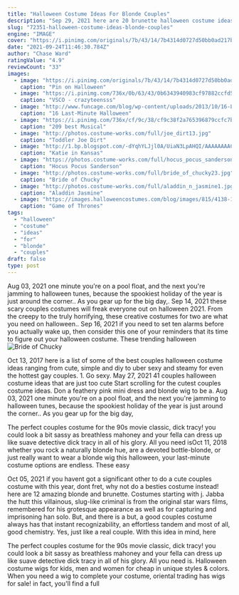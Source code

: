 ```yaml
---
title: "Halloween Costume Ideas For Blonde Couples"
description: "Sep 29, 2021 here are 20 brunette halloween costume ideas for all shades of brown hair, whether you're a natural brunette or you want to break out"
slug: "72351-halloween-costume-ideas-blonde-couples"
engine: "IMAGE"
cover: "https://i.pinimg.com/originals/7b/43/14/7b4314d0727d50bb0ad217bc6d0bebec.jpg"
date: "2021-09-24T11:46:30.784Z"
author: "Chase Ward"
ratingValue: "4.9"
reviewCount: "33"
images:
  - image: "https://i.pinimg.com/originals/7b/43/14/7b4314d0727d50bb0ad217bc6d0bebec.jpg"
    caption: "Pin on Halloween"
  - image: "https://i.pinimg.com/736x/0b/63/43/0b6343940983cf97882ccfd50685e7a9.jpg"
    caption: "VSCO - crazyteensss"
  - image: "http://www.funcage.com/blog/wp-content/uploads/2013/10/16-Last-Minute-Halloween-Costumes-for-Lazy-People-001.jpg"
    caption: "16 Last-Minute Halloween"
  - image: "https://i.pinimg.com/736x/cf/9c/38/cf9c38f2a765396879ccfc7ba43bc846--legally-blonde-outfits-legally-blonde-the-musical.jpg"
    caption: "209 best Musical"
  - image: "http://photos.costume-works.com/full/joe_dirt13.jpg"
    caption: "Toddler Joe Dirt"
  - image: "http://1.bp.blogspot.com/-dYqhYLJjl0A/UiaN3LpAHQI/AAAAAAAACzc/48CJ_fp1-tE/s1600/338208_2041764006025_1600306423_o.jpg"
    caption: "Katie in Kansas"
  - image: "https://photos.costume-works.com/full/hocus_pocus_sanderson_sisters5.jpg"
    caption: "Hocus Pocus Sanderson"
  - image: "http://photos.costume-works.com/full/bride_of_chucky23.jpg"
    caption: "Bride of Chucky"
  - image: "http://photos.costume-works.com/full/aladdin_n_jasmine1.jpg"
    caption: "Aladdin Jasmine"
  - image: "https://images.halloweencostumes.com/blog/images/815/4138-1/game-of-thrones-shame-couples-costumes.jpg"
    caption: "Game of Thrones"
tags:
  - "halloween"
  - "costume"
  - "ideas"
  - "for"
  - "blonde"
  - "couples"
draft: false
type: post
---
```


Aug 03, 2021 one minute you're on a pool float, and the next you're jamming to halloween tunes, because the spookiest holiday of the year is just around the corner.. As you gear up for the big day,. Sep 14, 2021 these scary couples costumes will freak everyone out on halloween 2021. From the creepy to the truly horrifying, these creative costumes for two are what you need on halloween.. Sep 16, 2021 if you need to set ten alarms before you actually wake up, then consider this one of your reminders that its time to figure out your halloween costume. These trending halloween
![Bride of Chucky](http://photos.costume-works.com/full/bride_of_chucky23.jpg "Bride of Chucky")

Oct 13, 2017 here is a list of some of the best couples halloween costume ideas  ranging from cute, simple and diy to uber sexy and steamy  for even the hottest gay couples. 1. Go sexy. May 27, 2021 41 couples halloween costume ideas that are just too cute  Start scrolling for the cutest couples costume ideas. Don a feathery pink mini dress and blonde wig to be a. Aug 03, 2021 one minute you&#39;re on a pool float, and the next you&#39;re jamming to halloween tunes, because the spookiest holiday of the year is just around the corner.. As you gear up for the big day,
<!--inArticleAds-->

<!--galleryOne-->

The perfect couples costume for the 90s movie classic, dick tracy! you could look a bit sassy as breathless mahoney and your fella can dress up like suave detective dick tracy in all of his glory. All you need isOct 11, 2018 whether you rock a naturally blonde hue, are a devoted bottle-blonde, or just really want to wear a blonde wig this halloween, your last-minute costume options are endless. These easy
<!--inArticleAds-->

<!--galleryTwo-->

Oct 05, 2021 if you havent got a significant other to do a cute couples costume with this year, dont fret, why not do a besties costume instead! here are 12 amazing blonde and brunette. Costumes starting with j. Jabba the hutt  this villainous, slug-like criminal is from the original star wars films, remembered for his grotesque appearance as well as for capturing and imprisoning han solo. But, and there is a but, a good couples costume always has that instant recognizability, an effortless tandem and most of all, good chemistry. Yes, just like a real couple. With this idea in mind, here
<!--galleryThree-->

The perfect couples costume for the 90s movie classic, dick tracy! you could look a bit sassy as breathless mahoney and your fella can dress up like suave detective dick tracy in all of his glory. All you need is. Halloween costume wigs for kids, men and women for cheap in unique styles & colors. When you need a wig to complete your costume, oriental trading has wigs for sale! in fact, you'll find a full